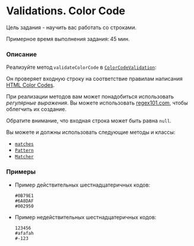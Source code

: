 # Validations. Color Code

Цель задания - научить вас работать со строками.

Примерное время выполнения задания: 45 мин.

### Описание 
Реализуйте метод `validateColorCode` в [`ColorCodeValidation`](src/main/java/com/epam/rd/autotasks/validations/ColorCodeValidation.java):

Он проверяет входную строку на соответствие правилам написания [HTML Color Codes](https://htmlcolorcodes.com/).

При реализации методов вам может понадобиться использовать *регулярные выражения*.
Вы можете использовать [regex101.com](https://regex101.com/), чтобы облегчить их создание.

Обратите внимание, что входная строка может быть равна `null`.

Вы можете и должны использовать следующие методы и классы: 
- [`matches`](https://docs.oracle.com/en/java/javase/11/docs/api/java.base/java/lang/String.html#matches(java.lang.String))
- [`Pattern`](https://docs.oracle.com/en/java/javase/11/docs/api/java.base/java/util/regex/Pattern.html)
- [`Matcher`](https://docs.oracle.com/en/java/javase/11/docs/api/java.base/java/util/regex/Pattern.html#matcher(java.lang.CharSequence))

### Примеры
- Пример действительных шестнадцатеричных кодов:

      #0B79E1 
      #6A8DAF 
      #002950 

- Пример недействительных шестнадцатеричных кодов:

      123456
      #afafah 
      #-123 

